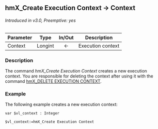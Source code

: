## hmX_Create Execution Context → Context
###### Introduced in v3.0, Preemptive: yes

|Parameter|Type|In/Out|Description
|---|---|:---:|---
|Context|Longint|←|Execution context

### Description
The command *hmX_Create Execution Context* creates a new execution context. You are responsible for deleting the context after using it with the command [hmX_DELETE EXECUTION CONTEXT](hmX_DeleteExecutionContext.md).

### Example
The following example creates a new execution context:

```4d
var $vl_context : Integer

$vl_context:=hmX_Create Execution Context
```
